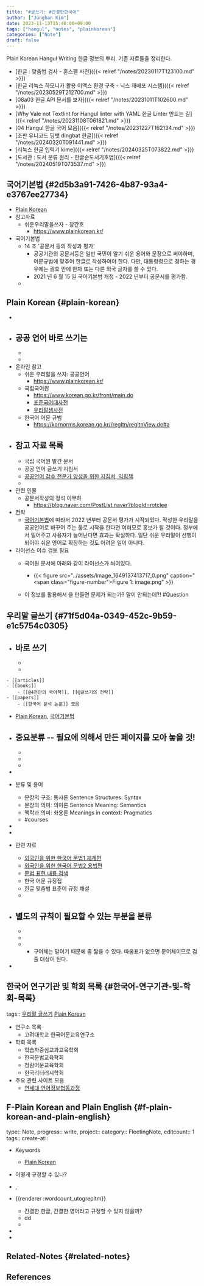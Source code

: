 ```yaml
---
title: "#글쓰기: #간결한한국어"
author: ["Junghan Kim"]
date: 2023-11-13T15:40:00+09:00
tags: ["hangul", "notes", "plainkorean"]
categories: ["Note"]
draft: false
---
```


Plain Korean Hangul Writing 한글 정보의 뿌리. 기존 자료들을 정리한다.

-   [한글 : 맞춤법 검사 - 훈스펠 사전]({{< relref "/notes/20230117T123100.md" >}})
-   [한글 리눅스 하모니카 활용 이맥스 환경 구축 - 닉스 재배포 시스템]({{< relref "/notes/20230529T212700.md" >}})
-   [08a03 한글 API 문서를 보자]({{< relref "/notes/20231011T102600.md" >}})
-   [Why Vale not Textlint for Hangul linter with YAML 한글 Linter 만드는 길]({{< relref "/notes/20231108T061821.md" >}})
-   [04 Hangul 한글 국어 모음]({{< relref "/notes/20231227T162134.md" >}})
-   [조판 유니코드 딩뱃 dingbat 한글]({{< relref "/notes/20240320T091441.md" >}})
-   [리눅스 한글 입력기 kime]({{< relref "/notes/20240325T073822.md" >}})
-   [도서관 : 도서 분류 원리 - 한글순도서기호법]({{< relref "/notes/20240519T073537.md" >}})


## 국어기본법 {#2d5b3a91-7426-4b87-93a4-e3767ee27734}

-   [Plain Korean](#plain-korean)
-   참고자료
    -   쉬운우리말을쓰자 - 창간호
        -   <https://www.plainkorean.kr/>
-   국어기본법
    -   14 조 '공문서 등의 작성과 평가'
        -   공공기관의 공문서등은 일반 국민이 알기 쉬운 용어와 문장으로 써야하며, 어문규범에 맞추어 한글로 작성하여야 한다. 다만, 대통령령으로 정하는 경우에는 괄호 안에 한자 또는 다른 외국 글자를 쓸 수 있다.
        -   2021 년 6 월 15 일 국어기본법 개정 - 2022 년부터 공문서를 평가함.
    -


## Plain Korean {#plain-korean}

-
-   공공 언어 바로 쓰기는
    -
    -
    -
-   온라인 참고
    -   쉬운 우리말을 쓰자: 공공언어
        -   <https://www.plainkorean.kr/>
    -   국립국어원
        -   <https://www.korean.go.kr/front/main.do>
        -   [표준국어대사전](https://stdict.korean.go.kr/main/main.do)
        -   [우리말샘사전](https://opendict.korean.go.kr/main#ff)
    -   한국어 어문 규범
        -   <https://kornorms.korean.go.kr//regltn/regltnView.do#a>
-   참고 자료 목록
    -
    -   국립 국어원 발간 문서
    -   공공 언어 글쓰기 지침서
    -   [공공언어 감수 전문가 양성을 위한 지침서, 익힘책](https://www.korean.go.kr/front/etcData/etcDataView.do?mn_id=&etc_seq=676&pageIndex=1)
    -
-   관련 인물
    -   공문서작성의 정석 이무하
        -   <https://blog.naver.com/PostList.naver?blogId=rotclee>
-   전략
    -   [국어기본법](#2d5b3a91-7426-4b87-93a4-e3767ee27734)에 따라서 2022 년부터 공문서 평가가 시작되었다. 작성한 우리말을 공공언어로 바꾸어 주는 툴로 시작을 한다면 여러모로 홍보가 될 것이다. 정부에서 밀어주고 사용자가 늘어난다면 효과는 확실하다. 일단 쉬운 우리말이 선행이 되어야 쉬운 영어로 확장하는 것도 어려운 일이 아니다.
-   라이선스 이슈 검토 필요
    -   국어원 문서에 아래와 같이 라이선스가 씌여있다.
        -   {{< figure src="../assets/image_1649137413717_0.png" caption="<span class=\"figure-number\">Figure 1: </span>image.png" >}}

    -   이 정보를 활용해서 을 만들면 문제가 되는가? 말이 안되는데?! #Question


## 우리말 글쓰기 {#71f5d04a-0349-452c-9b59-e1c5754c0305}

-   바로 쓰기
    -
    -
    -

<!--listend-->

```text
- [[articles]]
- [[books]]
    - [[@4천만의 국어책]], [[@글쓰기의 전략]]
- [[papers]]
    - [[한국어 분석 논문]] 모음
```

-   [Plain Korean](#plain-korean), [국어기본법](#2d5b3a91-7426-4b87-93a4-e3767ee27734)
-   중요분류 -- 필요에 의해서 만든 페이지를 모아 놓을 것!
    -
    -
    -
    -
-

-   분류 및 용어
    -   문장의 구조: 통사론 Sentence Structures: Syntax
    -   문장의 의미: 의미론 Sentence Meaning: Semantics
    -   맥락과 의미: 화용론 Meanings in context: Pragmatics
    -   #courses
-

-

-   관련 자료
    -   [외국인을 위한 한국어 문법1 체계편](https://nuri.iksi.or.kr/e-book/ecatalog5.jsp?Dir=528&catimage=&callmode=admin)
    -   [외국인을 위한 한국어 문법2 용법편](https://nuri.iksi.or.kr/e-book/ecatalog5.jsp?Dir=529&catimage=&callmode=admin)
    -   [문법 표현 내용 검색](https://kcenter.korean.go.kr/kcenter/search/dgrammar.do?mode=&id=&srchChosung=%E3%85%81&searchCategory=&searchGrade=&searchTabMenu=&searchChineseYn=&curPage=1&srchKey=headword&srchKeyword=#none)
    -   한국 어문 규정집
    -   한글 맞춤법 표준어 규정 해설
    -

-   별도의 규칙이 필요할 수 있는 부분을 분류
    -
    -
    -
    -   -   구어체는 말이기 때문에 좀 짧을 수 있다. 따옴표가 없으면 문어체이므로 검출 대상이 된다.
-


## 한국어 연구기관 및 학회 목록 {#한국어-연구기관-및-학회-목록}

tags:: [우리말 글쓰기](#71f5d04a-0349-452c-9b59-e1c5754c0305) [Plain Korean](#plain-korean)

-   연구소 목록
    -   고려대학교 한국어문교육연구소
-   학회 목록
    -   학습자중심교과교육학회
    -   한국문법교육학회
    -   청람어문교육학회
    -   한국리터러시학회
-   주요 관련 사이트 모음
    -   [연세대 언어정보협동과정](https://ilis.yonsei.ac.kr/linginfo/%ec%a3%bc%ec%9a%94%ea%b4%80%eb%a0%a8%ec%82%ac%ec%9d%b4%ed%8a%b8/)


## F-Plain Korean and Plain English {#f-plain-korean-and-plain-english}

type:: Note, progress:: write, project:: category:: FleetingNote, editcount:: 1 tags:: create-at::

-   Keywords
    -   [Plain Korean](#plain-korean)
-   어떻게 규정할 수 있나?
-   ,
-   {{renderer :wordcount_utogrepltm}}
    -   간결한 한글, 간결한 영어라고 규정할 수 있지 않을까?
    -   dd
    -

-

-


## Related-Notes {#related-notes}

## References

<style>.csl-entry{text-indent: -1.5em; margin-left: 1.5em;}</style><div class="csl-bib-body">
</div>
